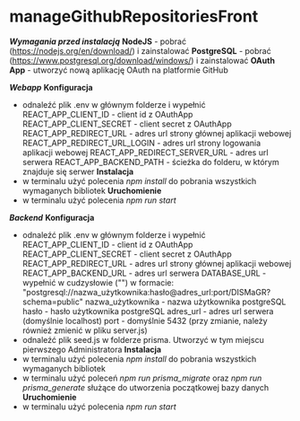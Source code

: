 # manageGithubRepositoriesFront

***Wymagania przed instalacją***
**NodeJS** - pobrać (https://nodejs.org/en/download/) i zainstalować
**PostgreSQL** - pobrać (https://www.postgresql.org/download/windows/) i zainstalować
**OAuth App** - utworzyć nową aplikację OAuth na platformie GitHub

***Webapp***
**Konfiguracja**
- odnaleźć plik .env w głównym folderze i wypełnić
    REACT_APP_CLIENT_ID - client id z OAuthApp
    REACT_APP_CLIENT_SECRET - client secret z OAuthApp
    REACT_APP_REDIRECT_URL - adres url strony głównej aplikacji webowej
    REACT_APP_REDIRECT_URL_LOGIN - adres url strony logowania aplikacji webowej
    REACT_APP_REDIRECT_SERVER_URL - adres url serwera
    REACT_APP_BACKEND_PATH - ścieżka do folderu, w którym znajduje się serwer
**Instalacja** 
- w terminalu użyć polecenia *npm install* do pobrania wszystkich wymaganych bibliotek
**Uruchomienie** 
- w terminalu użyć polecenia *npm run start*

***Backend***
**Konfiguracja**
- odnaleźć plik .env w głównym folderze i wypełnić
    REACT_APP_CLIENT_ID - client id z OAuthApp
    REACT_APP_CLIENT_SECRET - client secret z OAuthApp
    REACT_APP_REDIRECT_URL - adres url strony głównej aplikacji webowej
    REACT_APP_BACKEND_URL - adres url serwera
    DATABASE_URL - wypełnić w cudzysłowie ("") w formacie: "postgresql://nazwa_użytkownika:hasło@adres_url:port/DISMaGR?schema=public"
    nazwa_użytkownika - nazwa użytkownika postgreSQL
    hasło - hasło użytkownika postgreSQL
    adres_url - adres url serwera (domyślnie localhost)
    port - domyślnie 5432 (przy zmianie, należy również zmienić w pliku server.js)
- odnaleźć plik seed.js w folderze prisma. Utworzyć w tym miejscu pierwszego Administratora
**Instalacja** 
- w terminalu użyć polecenia *npm install* do pobrania wszystkich wymaganych bibliotek
- w terminalu użyć poleceń *npm run prisma_migrate* oraz *npm run prisma_generate* służące do utworzenia początkowej bazy danych
**Uruchomienie**
- w terminalu użyć polecenia *npm run start*